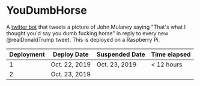 # YouDumbHorse

A [twitter bot](https://twitter.com/YouDumbHorse) that tweets a picture of John Mulaney saying "That's what I thought you'd say you dumb fucking horse" in reply to every new @realDonaldTrump tweet. This is deployed on a Raspberry Pi. 

Deployment | Deploy Date | Suspended Date | Time elapsed
---|---|---|---
1 | Oct. 22, 2019 | Oct. 23, 2019 | < 12 hours
2 | Oct. 23, 2019 |  | 
